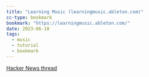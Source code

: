 ```yaml
---
title: "Learning Music (learningmusic.ableton.com)"
cc-type: bookmark
bookmark: "https://learningmusic.ableton.com/"
date: 2023-06-10
tags:
  - music
  - tutorial
  - bookmark
---
```

[Hacker News thread](https://news.ycombinator.com/item?id=35935796)